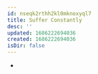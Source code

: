 ```yaml
---
id: nseqk2rthh2kl0mknoxyql7
title: Suffer Constantly
desc: ''
updated: 1686222694036
created: 1686222694036
isDir: false
---
```

-